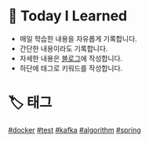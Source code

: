 # 📝 Today I Learned
- 매일 학습한 내용을 자유롭게 기록합니다.
- 간단한 내용이라도 기록합니다.
- 자세한 내용은 [블로그](https://velog.io/@wda067)에 작성합니다.
- 하단에 태그로 키워드를 작성합니다.

# 🏷️ 태그
[#docker](https://github.com/wda067/TIL/search?q=%23docker&type=code) 
[#test](https://github.com/wda067/TIL/search?q=%23test&type=code) 
[#kafka](https://github.com/wda067/TIL/search?q=%23kafka&type=code) 
[#algorithm](https://github.com/wda067/TIL/search?q=%23algorithm&type=code)
[#spring](https://github.com/wda067/TIL/search?q=%23spring&type=code)